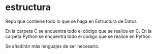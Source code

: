 estructura
==========

Repo que contiene todo lo que se haga en Estructura de Datos

En la carpeta C se encuentra todo el código que se realice en C. 
En la carpeta Python se encuentra todo el código que se realice en Python.

Se añadirán más lenguajes de ser necesario.
